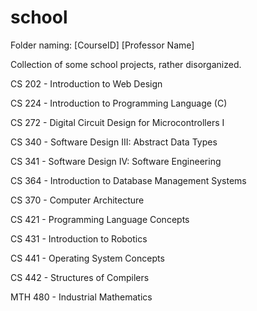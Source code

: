 # school

Folder naming: [CourseID] [Professor Name]  

Collection of some school projects, rather disorganized.

CS 202 - Introduction to Web Design

CS 224 - Introduction to Programming Language (C)

CS 272 - Digital Circuit Design for Microcontrollers I

CS 340 - Software Design III: Abstract Data Types

CS 341 - Software Design IV: Software Engineering

CS 364 - Introduction to Database Management Systems

CS 370 - Computer Architecture

CS 421 - Programming Language Concepts

CS 431 - Introduction to Robotics

CS 441 - Operating System Concepts

CS 442 - Structures of Compilers

MTH 480 - Industrial Mathematics
